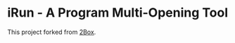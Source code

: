 # iRun - A Program Multi-Opening Tool

This project forked from [2Box](https://github.com/Wei1030/2Box/).
